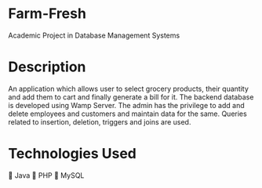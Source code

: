 # Farm-Fresh
Academic Project in Database Management Systems 

# Description
An application which allows user to select grocery products, their quantity and add them to cart and finally generate a bill for it. The backend database is developed using Wamp Server. The admin has the privilege to add and delete employees and customers and maintain data for the same. Queries related to insertion, deletion, triggers and joins are used.

# Technologies Used
 Java
 PHP
 MySQL
